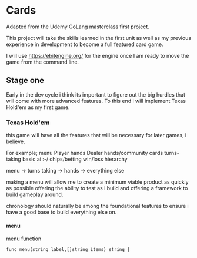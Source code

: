 # Cards

Adapted from the Udemy GoLang masterclass first project.

This project will take the skills learned in the first unit as well as my previous experience in
development to become a full featured card game.

I will use https://ebitengine.org/ for the engine once I am ready to move the game from the
command line.

## Stage one

Early in the dev cycle i think its important to figure out the big hurdles that will come with 
more advanced features. To this end i will implement Texas Hold'em as my first game.

### Texas Hold'em

this game will have all the features that will be necessary for later games, i believe.

For example;
    menu
    Player hands
    Dealer hands/community cards
    turns-taking
    basic ai :-/
    chips/betting
    win/loss hierarchy

menu -> turns taking -> hands -> everything else

making a menu will allow me to create a minimum viable product as quickly as possible
offering the ability to test as i build and offering a framework to build gameplay around.

chronology should naturally be among the foundational features to ensure i have a good base to build everything else on.

#### menu

menu function

    func menu(string label,[]string items) string {
        _, result, err := select{
            Label:
            Items:
        }

        if err != nil {
            fmt.Println("Menu Error: ", err)
        }

        return result
    }

while loop?

    while continuePlaying == true
        prompt([]string)
        _, result, err := select{
            Label:
            Items:
        }

        if result == "quit" {
            
        }

menuSelections arr?

    var menuSelections []string
    
    raise
        timesCalled = 0
    call || check
        if timesCalled == 2 {
            menuSelections[1] = "check"
        }
    fold
    quit

#### gameplay

##### basic ai? :-/

node search algorithm?

fundamentally every option is a new node, the best "ai" would choose the most efficient route every time.

make lower difficulties by introducing random chance to choose a worse option?

##### win/loss

hierarchy of hands

eg:
    Royal Flush
    Flush
    Straight
    Full House
    etc...

higher cards - 
card value changes by game?

parse a json file of game values

    [
        {
            "name": "Texas Hold'em",
            "handSize": 5,
            "cardValues": {
                "Ace": 13,
                "King": 12,
                "Queen": 11,
                "Jack": 10,
                "Ten": 9,
                "Nine": 8,
                "Eight": 7,
                "Seven": 6,
                "Six": 5,
                "Five": 4,
                "Four": 3,
                "Three": 2,
                "Two": 1,
            }
        }
    ]

    type game struct {
        name string
        handSize int
        cardValues map[string]int
    }

    dealer := newDeck(cardValues)

refactor newDeck() to apply value to 

#### player/dealer hands

define playerCount when starting game

    playerCount := menuPrompt()

function to append player to players slice?

    type player struct {
        name string
        hand deck
        chips int
    }

    players :=  []player

handSize defined by selecting game?

decks are the basis

    dealer := newDeck()

    dealer.shuffle()

    for i := range playerCount {
        players.append(
            player{
                name, 
                dealer.deal(handSize), 
                startChips
            }
        )
    }

#### betting

set stakes at start of game?

    var startChips int

    if stakes == "High Stakes" {
        startChips :=  2000
    }

## Stage two

i'm just kinda excitied to get some hands on experience with an actual game engine. i am
looking into learning C# at some point but its not my number one priority. SO ill get my
game dev itch scratched with GO.

### https://ebitengine.org/

ebitengine is apparently really simple which should be a fun first dip into actually working with
an engine.